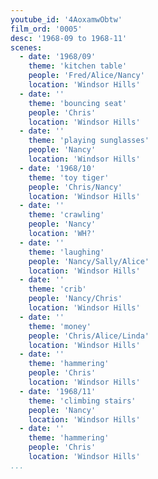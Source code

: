 ```yaml
---
youtube_id: '4AoxamwObtw'
film_ord: '0005'
desc: '1968-09 to 1968-11'
scenes:
  - date: '1968/09'
    theme: 'kitchen table'
    people: 'Fred/Alice/Nancy'
    location: 'Windsor Hills'
  - date: ''
    theme: 'bouncing seat'
    people: 'Chris'
    location: 'Windsor Hills'
  - date: ''
    theme: 'playing sunglasses'
    people: 'Nancy'
    location: 'Windsor Hills'
  - date: '1968/10'
    theme: 'toy tiger'
    people: 'Chris/Nancy'
    location: 'Windsor Hills'
  - date: ''
    theme: 'crawling'
    people: 'Nancy'
    location: 'WH?'
  - date: ''
    theme: 'laughing'
    people: 'Nancy/Sally/Alice'
    location: 'Windsor Hills'
  - date: ''
    theme: 'crib'
    people: 'Nancy/Chris'
    location: 'Windsor Hills'
  - date: ''
    theme: 'money'
    people: 'Chris/Alice/Linda'
    location: 'Windsor Hills'
  - date: ''
    theme: 'hammering'
    people: 'Chris'
    location: 'Windsor Hills'
  - date: '1968/11'
    theme: 'climbing stairs'
    people: 'Nancy'
    location: 'Windsor Hills'
  - date: ''
    theme: 'hammering'
    people: 'Chris'
    location: 'Windsor Hills'
...
```

